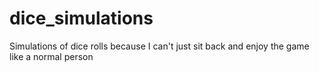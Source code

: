 # dice_simulations
 Simulations of dice rolls because I can't just sit back and enjoy the game like a normal person

